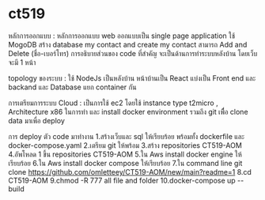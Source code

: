# ct519

หลักการออกแบบ : หลักการออกแบบ web ออกแบบเป็น single page application ใช้ MogoDB สร้าง database my contact and create my contact สามารถ Add and Delete (ชื่อ-เบอร์โทร) การอธิบายส่วนของ code ที่สำคัญ จะเป็นด้านการทำระบบหลังบ้าน โดยเว็บจะมี 1 หน้า 

topology ของระบบ : ใช้ NodeJs เป็นหลังบ้าน หน้าบ้านเป็น React แบ่งเป็น Front end และ backand และ Database แยก container กัน

การเตรียมการระบบ Cloud :  เป็นการใช้ ec2 โดยใช้ instance type t2micro , Architecture x86 ในการทำ และ install docker environment รวมถึง git เพืื่อ clone data มาเพื่อ deploy

การ deploy ตัว code มาทำงาน 
1.สร้างเว็บและ sql ให้เรียบร้อย พร้อมทั้ง dockerfile และ docker-compose.yaml 
2.เตรียม git ให้พร้อม 
3.สร้าง repositories CT519-AOM 
4.อัพโหลด 1 ขึ้น repositories CT519-AOM 
5.ใน Aws install docker engine ให้เรียบร้อย 
6.ใน Aws install docker compose ให้เรียบร้อย 
7.ใน command line git clone https://github.com/omletteey/CT519-AOM/new/main?readme=1 
8.cd CT519-AOM 
9.chmod -R 777 all file and folder 
10.docker-compose up --build

